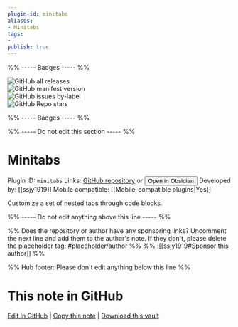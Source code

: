 ```yaml
---
plugin-id: minitabs
aliases:
- Minitabs
tags: 
- 
publish: true
---
```


%% ----- Badges ----- %%

![GitHub all releases](https://img.shields.io/github/downloads/ssjy1919/Obsidian-minitabs/total?color=573E7A&logo=github&style=for-the-badge)   
![GitHub manifest version](https://img.shields.io/github/manifest-json/v/ssjy1919/Obsidian-minitabs?color=573E7A&logo=github&style=for-the-badge)   
![GitHub issues by-label](https://img.shields.io/github/issues/ssjy1919/Obsidian-minitabs/help%20wanted?color=573E7A&logo=github&style=for-the-badge)   
![GitHub Repo stars](https://img.shields.io/github/stars/ssjy1919/Obsidian-minitabs?color=573E7A&logo=github&style=for-the-badge)

%% ----- Badges ----- %%

%% ----- Do not edit this section ----- %%

# Minitabs

Plugin ID: `minitabs`
Links: [GitHub repository](https://github.com/ssjy1919/Obsidian-minitabs) or [<button id=HH>Open in Obsidian</button>](obsidian://show-plugin?id=minitabs)
Developed by: [[ssjy1919]]
Mobile compatible: [[Mobile-compatible plugins|Yes]]

Customize a set of nested tabs through code blocks.

%% ----- Do not edit anything above this line ----- %% 

%% Does the repository or author have any sponsoring links? Uncomment the next line and add them to the author's note. If they don't, please delete the placeholder tag: #placeholder/author %%
%% ![[ssjy1919#Sponsor this author]] %%

%% Hub footer: Please don't edit anything below this line %%

# This note in GitHub

<span class="git-footer">[Edit In GitHub](https://github.dev/obsidian-community/obsidian-hub/blob/main/02%20-%20Community%20Expansions/02.05%20All%20Community%20Expansions/Plugins/minitabs.md "git-hub-edit-note") | [Copy this note](https://raw.githubusercontent.com/obsidian-community/obsidian-hub/main/02%20-%20Community%20Expansions/02.05%20All%20Community%20Expansions/Plugins/minitabs.md "git-hub-copy-note") | [Download this vault](https://github.com/obsidian-community/obsidian-hub/archive/refs/heads/main.zip "git-hub-download-vault") </span>
